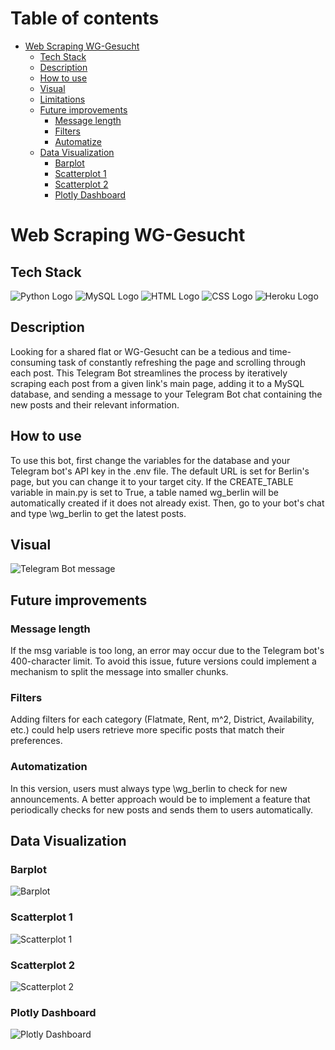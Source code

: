 # Table of contents
- [Web Scraping WG-Gesucht](#web-scraping-wg-gesucht)
  * [Tech Stack](#tech-stack)
  * [Description](#description)
  * [How to use](#how-to-use)
  * [Visual](#visual)
  * [Limitations](#limitations)
  * [Future improvements](#future-improvements)
    + [Message length](#message-length)
    + [Filters](#filters)
    + [Automatize](#automatize)
  * [Data Visualization](#data-visualization)
    + [Barplot](#barplot)
    + [Scatterplot 1](#scatterplot-1)
    + [Scatterplot 2](#scatterplot-2)
    + [Plotly Dashboard](#plotly-dashboard)

# Web Scraping WG-Gesucht

## Tech Stack
![Python Logo](https://github.com/devicons/devicon/blob/master/icons/python/python-original-wordmark.svg)
![MySQL Logo](https://github.com/devicons/devicon/blob/master/icons/mysql/mysql-original-wordmark.svg)
![HTML Logo](https://github.com/devicons/devicon/blob/master/icons/html5/html5-plain-wordmark.svg)
![CSS Logo](https://github.com/devicons/devicon/blob/master/icons/css3/css3-plain-wordmark.svg)
![Heroku Logo](https://github.com/devicons/devicon/blob/master/icons/heroku/heroku-plain-wordmark.svg)


## Description
Looking for a shared flat or WG-Gesucht can be a tedious and time-consuming task of constantly refreshing the page and scrolling through each post. This Telegram Bot streamlines the process by iteratively scraping each post from a given link's main page, adding it to a MySQL database, and sending a message to your Telegram Bot chat containing the new posts and their relevant information.
 
## How to use
 To use this bot, first change the variables for the database and your Telegram bot's API key in the .env file. The default URL is set for Berlin's page, but you can change it to your target city. If the CREATE_TABLE variable in main.py is set to True, a table named wg_berlin will be automatically created if it does not already exist. Then, go to your bot's chat and type \wg_berlin to get the latest posts.
 
## Visual
![Telegram Bot message](https://github.com/tiagomorato/web-scrape-wg-gesucht/blob/main/img/telebot.jpg)

## Future improvements

### Message length
If the msg variable is too long, an error may occur due to the Telegram bot's 400-character limit. To avoid this issue, future versions could implement a mechanism to split the message into smaller chunks.

### Filters
Adding filters for each category (Flatmate, Rent, m^2, District, Availability, etc.) could help users retrieve more specific posts that match their preferences.

### Automatization
In this version, users must always type \wg_berlin to check for new announcements. A better approach would be to implement a feature that periodically checks for new posts and sends them to users automatically.

## Data Visualization

### Barplot
![Barplot](https://github.com/tiagomorato/web-scrape-wg-gesucht/blob/main/img/barplot.png)

### Scatterplot 1
![Scatterplot 1](https://github.com/tiagomorato/web-scrape-wg-gesucht/blob/main/img/scatterplot.png)

### Scatterplot 2
![Scatterplot 2](https://github.com/tiagomorato/web-scrape-wg-gesucht/blob/main/img/scatterplot-per-district.png)

### Plotly Dashboard
![Plotly Dashboard](https://github.com/tiagomorato/web-scrape-wg-gesucht/blob/main/img/plotly-dashboard.jpg)
